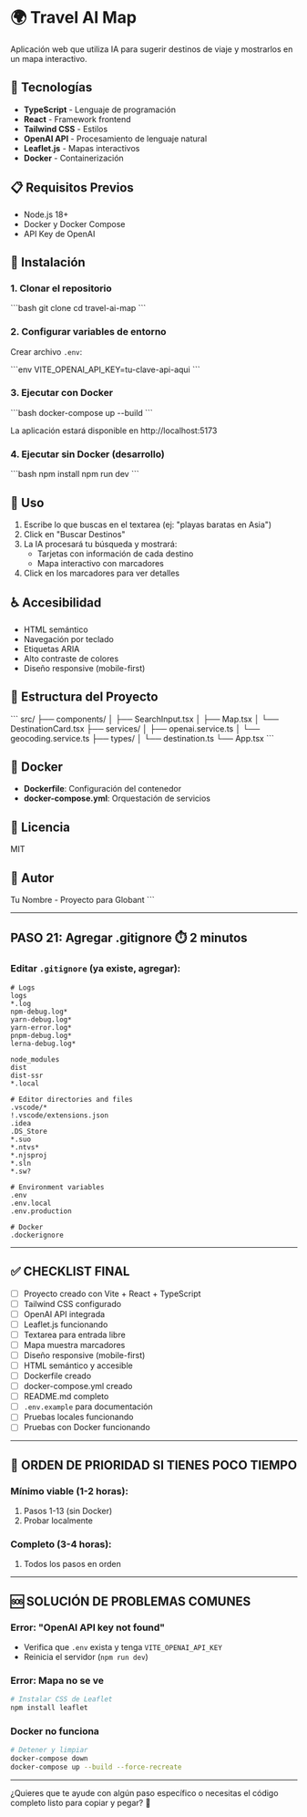 # 🌍 Travel AI Map

Aplicación web que utiliza IA para sugerir destinos de viaje y mostrarlos en un mapa interactivo.

## 🚀 Tecnologías

- **TypeScript** - Lenguaje de programación
- **React** - Framework frontend
- **Tailwind CSS** - Estilos
- **OpenAI API** - Procesamiento de lenguaje natural
- **Leaflet.js** - Mapas interactivos
- **Docker** - Containerización

## 📋 Requisitos Previos

- Node.js 18+
- Docker y Docker Compose
- API Key de OpenAI

## 🔧 Instalación

### 1. Clonar el repositorio

\`\`\`bash
git clone <tu-repo>
cd travel-ai-map
\`\`\`

### 2. Configurar variables de entorno

Crear archivo `.env`:

\`\`\`env
VITE_OPENAI_API_KEY=tu-clave-api-aqui
\`\`\`

### 3. Ejecutar con Docker

\`\`\`bash
docker-compose up --build
\`\`\`

La aplicación estará disponible en http://localhost:5173

### 4. Ejecutar sin Docker (desarrollo)

\`\`\`bash
npm install
npm run dev
\`\`\`

## 📱 Uso

1. Escribe lo que buscas en el textarea (ej: "playas baratas en Asia")
2. Click en "Buscar Destinos"
3. La IA procesará tu búsqueda y mostrará:
   - Tarjetas con información de cada destino
   - Mapa interactivo con marcadores
4. Click en los marcadores para ver detalles

## ♿ Accesibilidad

- HTML semántico
- Navegación por teclado
- Etiquetas ARIA
- Alto contraste de colores
- Diseño responsive (mobile-first)

## 📄 Estructura del Proyecto

\`\`\`
src/
├── components/
│   ├── SearchInput.tsx
│   ├── Map.tsx
│   └── DestinationCard.tsx
├── services/
│   ├── openai.service.ts
│   └── geocoding.service.ts
├── types/
│   └── destination.ts
└── App.tsx
\`\`\`

## 🐳 Docker

- **Dockerfile**: Configuración del contenedor
- **docker-compose.yml**: Orquestación de servicios

## 📝 Licencia

MIT

## 👤 Autor

Tu Nombre - Proyecto para Globant
\`\`\`

---

## **PASO 21: Agregar .gitignore** ⏱️ 2 minutos

### Editar `.gitignore` (ya existe, agregar):
```
# Logs
logs
*.log
npm-debug.log*
yarn-debug.log*
yarn-error.log*
pnpm-debug.log*
lerna-debug.log*

node_modules
dist
dist-ssr
*.local

# Editor directories and files
.vscode/*
!.vscode/extensions.json
.idea
.DS_Store
*.suo
*.ntvs*
*.njsproj
*.sln
*.sw?

# Environment variables
.env
.env.local
.env.production

# Docker
.dockerignore
```

---

## **✅ CHECKLIST FINAL**

- [ ] Proyecto creado con Vite + React + TypeScript
- [ ] Tailwind CSS configurado
- [ ] OpenAI API integrada
- [ ] Leaflet.js funcionando
- [ ] Textarea para entrada libre
- [ ] Mapa muestra marcadores
- [ ] Diseño responsive (mobile-first)
- [ ] HTML semántico y accesible
- [ ] Dockerfile creado
- [ ] docker-compose.yml creado
- [ ] README.md completo
- [ ] `.env.example` para documentación
- [ ] Pruebas locales funcionando
- [ ] Pruebas con Docker funcionando

---

## **🎯 ORDEN DE PRIORIDAD SI TIENES POCO TIEMPO**

### Mínimo viable (1-2 horas):
1. Pasos 1-13 (sin Docker)
2. Probar localmente

### Completo (3-4 horas):
1. Todos los pasos en orden

---

## **🆘 SOLUCIÓN DE PROBLEMAS COMUNES**

### Error: "OpenAI API key not found"
- Verifica que `.env` exista y tenga `VITE_OPENAI_API_KEY`
- Reinicia el servidor (`npm run dev`)

### Error: Mapa no se ve
```bash
# Instalar CSS de Leaflet
npm install leaflet
```

### Docker no funciona
```bash
# Detener y limpiar
docker-compose down
docker-compose up --build --force-recreate
```

---

¿Quieres que te ayude con algún paso específico o necesitas el código completo listo para copiar y pegar? 🚀